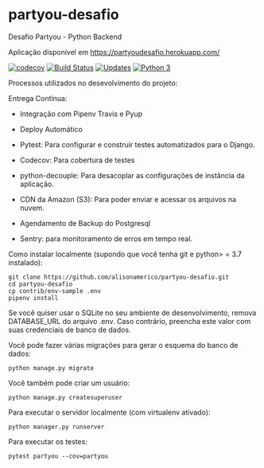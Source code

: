 # partyou-desafio
Desafio Partyou - Python Backend

Aplicação disponível em https://partyoudesafio.herokuapp.com/


[![codecov](https://codecov.io/gh/alisonamerico/partyou-desafio/branch/master/graph/badge.svg)](https://codecov.io/gh/alisonamerico/partyou-desafio)
[![Build Status](https://travis-ci.org/alisonamerico/partyou-desafio.svg?branch=master)](https://travis-ci.org/alisonamerico/partyou-desafio)
[![Updates](https://pyup.io/repos/github/alisonamerico/partyou-desafio/shield.svg)](https://pyup.io/repos/github/alisonamerico/partyou-desafio/)
[![Python 3](https://pyup.io/repos/github/alisonamerico/partyou-desafio/python-3-shield.svg)](https://pyup.io/repos/github/alisonamerico/partyou-desafio/)

Processos utilizados no desevolvimento do projeto:

Entrega Contínua:

 - Integração com Pipenv Travis e Pyup
 
 - Deploy Automático
 
 - Pytest: Para configurar e construir testes automatizados para o Django.
 
 - Codecov: Para cobertura de testes
 
 - python-decouple: Para desacoplar as configurações de instância da aplicação.

 - CDN da Amazon (S3): Para poder enviar e acessar os arquivos na nuvem.   

 - Agendamento de Backup do Postgresql 
 
 - Sentry: para monitoramento de erros em tempo real.

Como instalar localmente (supondo que você tenha git e python> = 3.7 instalado):
```console
git clone https://github.com/alisonamerico/partyou-desafio.git
cd partyou-desafio
cp contrib/env-sample .env
pipenv install
```
Se você quiser usar o SQLite no seu ambiente de desenvolvimento, remova DATABASE_URL do arquivo .env. Caso contrário, preencha este valor com suas credenciais de banco de dados.

Você pode fazer várias migrações para gerar o esquema do banco de dados:
```console
python manage.py migrate
``` 
Você também pode criar um usuário:
```console
python manage.py createsuperuser
```
Para executar o servidor localmente (com virtualenv ativado):
```console
python manager.py runserver
```
Para executar os testes:
```console
pytest partyou --cov=partyou
```
